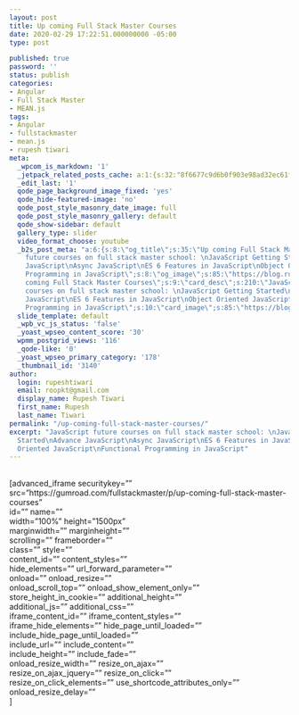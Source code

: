 ```yaml
---
layout: post
title: Up coming Full Stack Master Courses
date: 2020-02-29 17:22:51.000000000 -05:00
type: post

published: true
password: ''
status: publish
categories:
- Angular
- Full Stack Master
- MEAN.js
tags:
- Angular
- fullstackmaster
- mean.js
- rupesh tiwari
meta:
  _wpcom_is_markdown: '1'
  _jetpack_related_posts_cache: a:1:{s:32:"8f6677c9d6b0f903e98ad32ec61f8deb";a:2:{s:7:"expires";i:1594760538;s:7:"payload";a:3:{i:0;a:1:{s:2:"id";i:3308;}i:1;a:1:{s:2:"id";i:3163;}i:2;a:1:{s:2:"id";i:1084;}}}}
  _edit_last: '1'
  qode_page_background_image_fixed: 'yes'
  qode_hide-featured-image: 'no'
  qode_post_style_masonry_date_image: full
  qode_post_style_masonry_gallery: default
  qode_show-sidebar: default
  gallery_type: slider
  video_format_choose: youtube
  _b2s_post_meta: "a:6:{s:8:\"og_title\";s:35:\"Up coming Full Stack Master Courses\";s:7:\"og_desc\";s:210:\"JavaScript
    future courses on full stack master school: \nJavaScript Getting Started\nAdvance
    JavaScript\nAsync JavaScript\nES 6 Features in JavaScript\nObject Oriented JavaScript\nFunctional
    Programming in JavaScript\";s:8:\"og_image\";s:85:\"https://blog.rupeshtiwari.com/wp-content/uploads/2020/02/Thumbnail-Final-Design-4.png\";s:10:\"card_title\";s:35:\"Up
    coming Full Stack Master Courses\";s:9:\"card_desc\";s:210:\"JavaScript future
    courses on full stack master school: \nJavaScript Getting Started\nAdvance JavaScript\nAsync
    JavaScript\nES 6 Features in JavaScript\nObject Oriented JavaScript\nFunctional
    Programming in JavaScript\";s:10:\"card_image\";s:85:\"https://blog.rupeshtiwari.com/wp-content/uploads/2020/02/Thumbnail-Final-Design-4.png\";}"
  slide_template: default
  _wpb_vc_js_status: 'false'
  _yoast_wpseo_content_score: '30'
  wpmm_postgrid_views: '116'
  _qode-like: '0'
  _yoast_wpseo_primary_category: '178'
  _thumbnail_id: '3140'
author:
  login: rupeshtiwari
  email: roopkt@gmail.com
  display_name: Rupesh Tiwari
  first_name: Rupesh
  last_name: Tiwari
permalink: "/up-coming-full-stack-master-courses/"
excerpt: "JavaScript future courses on full stack master school: \nJavaScript Getting
  Started\nAdvance JavaScript\nAsync JavaScript\nES 6 Features in JavaScript\nObject
  Oriented JavaScript\nFunctional Programming in JavaScript"
---
```

<p><!-- wp:html --><br />
[advanced_iframe securitykey=”” src=”https://gumroad.com/fullstackmaster/p/up-coming-full-stack-master-courses”<br />
id=”” name=””<br />
width=”100%” height=”1500px”<br />
marginwidth=”” marginheight=””<br />
scrolling=”” frameborder=””<br />
class=”” style=””<br />
content_id=”” content_styles=””<br />
hide_elements=”” url_forward_parameter=””<br />
onload=”” onload_resize=””<br />
onload_scroll_top=”” onload_show_element_only=””<br />
store_height_in_cookie=”” additional_height=””<br />
additional_js=”” additional_css=””<br />
iframe_content_id=”” iframe_content_styles=””<br />
iframe_hide_elements=”” hide_page_until_loaded=””<br />
include_hide_page_until_loaded=””<br />
include_url=”” include_content=””<br />
include_height=”” include_fade=””<br />
onload_resize_width=”” resize_on_ajax=””<br />
resize_on_ajax_jquery=”” resize_on_click=””<br />
resize_on_click_elements=”” use_shortcode_attributes_only=””<br />
onload_resize_delay=””<br />
]<br />
<!-- /wp:html --></p>
